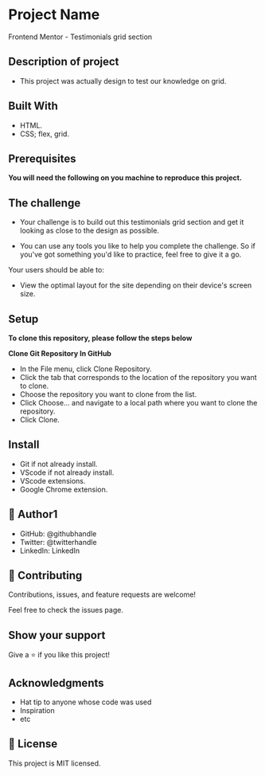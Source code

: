 # Project Name

Frontend Mentor - Testimonials grid section

## Description of project

- This project was actually design to test our knowledge on grid.

## Built With

- HTML.
- CSS; flex, grid.

## Prerequisites

**You will need the following on you machine to reproduce this project.**

## The challenge

- Your challenge is to build out this testimonials grid section and get it looking as close to the design as possible.

- You can use any tools you like to help you complete the challenge. So if you've got something you'd like to practice, feel free to give it a go.

Your users should be able to:

- View the optimal layout for the site depending on their device's screen size.

## Setup

**To clone this repository, please follow the steps below**

**Clone Git Repository In GitHub**

- In the File menu, click Clone Repository.
- Click the tab that corresponds to the location of the repository you want to clone.
- Choose the repository you want to clone from the list.
- Click Choose... and navigate to a local path where you want to clone the repository.
- Click Clone.

## Install

- Git if not already install.
- VScode if not already install.
- VScode extensions.
- Google Chrome extension.

## 👤 Author1

- GitHub: @githubhandle
- Twitter: @twitterhandle
- LinkedIn: LinkedIn

## 🤝 Contributing

Contributions, issues, and feature requests are welcome!

Feel free to check the issues page.

## Show your support

Give a ⭐️ if you like this project!

## Acknowledgments

- Hat tip to anyone whose code was used
- Inspiration
- etc

## 📝 License

This project is MIT licensed.
